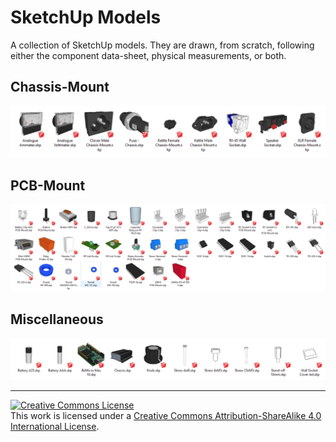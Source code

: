 # SketchUp Models

A collection of SketchUp models.  They are drawn, from scratch, following either the component data-sheet, physical measurements, or both.

## Chassis-Mount

![Thumbnails](Chassis-Mount.png)

## PCB-Mount

![Thumbnails](PCB-Mount.png)

## Miscellaneous

![Thumbnails](Miscellaneous.png)

----------------

<a rel="license" href="http://creativecommons.org/licenses/by-sa/4.0/"><img alt="Creative Commons License" style="border-width:0" src="https://i.creativecommons.org/l/by-sa/4.0/88x31.png" /></a><br />This work is licensed under a <a rel="license" href="http://creativecommons.org/licenses/by-sa/4.0/">Creative Commons Attribution-ShareAlike 4.0 International License</a>.

